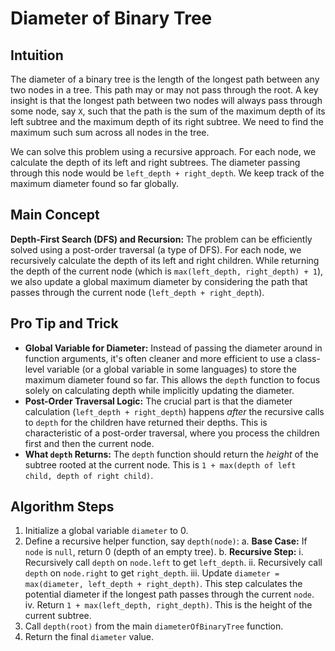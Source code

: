 # Diameter of Binary Tree

## Intuition

The diameter of a binary tree is the length of the longest path between any two nodes in a tree. This path may or may not pass through the root. A key insight is that the longest path between two nodes will always pass through some node, say `X`, such that the path is the sum of the maximum depth of its left subtree and the maximum depth of its right subtree. We need to find the maximum such sum across all nodes in the tree.

We can solve this problem using a recursive approach. For each node, we calculate the depth of its left and right subtrees. The diameter passing through this node would be `left_depth + right_depth`. We keep track of the maximum diameter found so far globally.

## Main Concept

**Depth-First Search (DFS) and Recursion:** The problem can be efficiently solved using a post-order traversal (a type of DFS). For each node, we recursively calculate the depth of its left and right children. While returning the depth of the current node (which is `max(left_depth, right_depth) + 1`), we also update a global maximum diameter by considering the path that passes through the current node (`left_depth + right_depth`).

## Pro Tip and Trick

*   **Global Variable for Diameter:** Instead of passing the diameter around in function arguments, it's often cleaner and more efficient to use a class-level variable (or a global variable in some languages) to store the maximum diameter found so far. This allows the `depth` function to focus solely on calculating depth while implicitly updating the diameter.
*   **Post-Order Traversal Logic:** The crucial part is that the diameter calculation (`left_depth + right_depth`) happens *after* the recursive calls to `depth` for the children have returned their depths. This is characteristic of a post-order traversal, where you process the children first and then the current node.
*   **What `depth` Returns:** The `depth` function should return the *height* of the subtree rooted at the current node. This is `1 + max(depth of left child, depth of right child)`.

## Algorithm Steps

1.  Initialize a global variable `diameter` to 0.
2.  Define a recursive helper function, say `depth(node)`:
    a.  **Base Case:** If `node` is `null`, return 0 (depth of an empty tree).
    b.  **Recursive Step:**
        i.  Recursively call `depth` on `node.left` to get `left_depth`.
        ii. Recursively call `depth` on `node.right` to get `right_depth`.
        iii. Update `diameter = max(diameter, left_depth + right_depth)`. This step calculates the potential diameter if the longest path passes through the current `node`.
        iv. Return `1 + max(left_depth, right_depth)`. This is the height of the current subtree.
3.  Call `depth(root)` from the main `diameterOfBinaryTree` function.
4.  Return the final `diameter` value.
